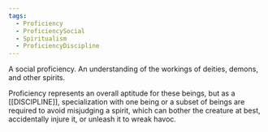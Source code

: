 ```yaml
---
tags:
  - Proficiency
  - ProficiencySocial
  - Spiritualism
  - ProficiencyDiscipline
---
```

A social proficiency. An understanding of the workings of deities, demons, and other spirits.

Proficiency represents an overall aptitude for these beings, but as a [[DISCIPLINE]], specialization with one being or a subset of beings are required to avoid misjudging a spirit, which can bother the creature at best, accidentally injure it, or unleash it to wreak havoc.
